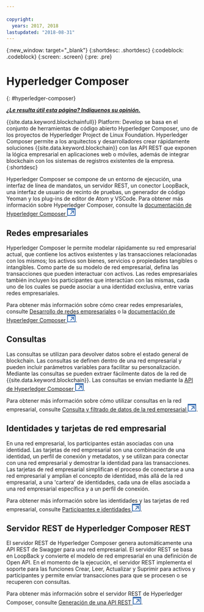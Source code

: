 ```yaml
---

copyright:
  years: 2017, 2018
lastupdated: "2018-08-31"
---
```


{:new_window: target="_blank"}
{:shortdesc: .shortdesc}
{:codeblock: .codeblock}
{:screen: .screen}
{:pre: .pre}


# Hyperledger Composer
{: #hyperledger-composer}


***[¿Le resulta útil esta página? Indíquenos su opinión.](https://www.surveygizmo.com/s3/4501493/IBM-Blockchain-Documentation)***


{{site.data.keyword.blockchainfull}} Platform: Develop se basa en el conjunto de herramientas de código abierto Hyperledger Composer, uno de los proyectos de Hyperledger Project de Linux Foundation. Hyperledger Composer permite a los arquitectos y desarrolladores crear rápidamente soluciones {{site.data.keyword.blockchain}} con las API REST que exponen la lógica empresarial en aplicaciones web o móviles, además de integrar blockchain con los sistemas de registros existentes de la empresa.
{:shortdesc}

Hyperledger Composer se compone de un entorno de ejecución, una interfaz de línea de mandatos, un servidor REST, un conector LoopBack, una interfaz de usuario de recinto de pruebas, un generador de código Yeoman y los plug-ins de editor de Atom y VSCode. Para obtener más información sobre Hyperledger Composer, consulte la [documentación de Hyperledger Composer ![Icono de enlace externo](../images/external_link.svg "Icono de enlace externo")](https://hyperledger.github.io/composer/latest/introduction/introduction.html)


## Redes empresariales

Hyperledger Composer le permite modelar rápidamente su red empresarial actual, que contiene los activos existentes y las transacciones relacionadas con los mismos; los activos son bienes, servicios o propiedades tangibles o intangibles. Como parte de su modelo de red empresarial, defina las transacciones que pueden interactuar con activos. Las redes empresariales también incluyen los participantes que interactúan con las mismas, cada uno de los cuales se puede asociar a una identidad exclusiva, entre varias redes empresariales.

Para obtener más información sobre cómo crear redes empresariales, consulte [Desarrollo de redes empresariales](/docs/services/blockchain/develop.html) o la [documentación de Hyperledger Composer ![Icono de enlace externo](../images/external_link.svg "Icono de enlace externo")](https://hyperledger.github.io/composer/latest/introduction/introduction.html).

## Consultas

Las consultas se utilizan para devolver datos sobre el estado general de blockchain. Las consultas se definen dentro de una red empresarial y pueden incluir parámetros variables para facilitar su personalización. Mediante las consultas se pueden extraer fácilmente datos de la red de {{site.data.keyword.blockchain}}. Las consultas se envían mediante la [API de Hyperledger Composer ![Icono de enlace externo](../images/external_link.svg "Icono de enlace externo")](https://hyperledger.github.io/composer/latest/api/api-doc-index).

Para obtener más información sobre cómo utilizar consultas en la red empresarial, consulte [Consulta y filtrado de datos de la red empresarial ![Icono de enlace externo](../images/external_link.svg "Icono de enlace externo")](https://hyperledger.github.io/composer/latest/tutorials/queries).

## Identidades y tarjetas de red empresarial

En una red empresarial, los participantes están asociadas con una identidad. Las tarjetas de red empresarial son una combinación de una identidad, un perfil de conexión y metadatos, y se utilizan para conectar con una red empresarial y demostrar la identidad para las transacciones. Las tarjetas de red empresarial simplifican el proceso de conectarse a una red empresarial y amplían el concepto de identidad, más allá de la red empresarial, a una 'cartera' de identidades, cada una de ellas asociada a una red empresarial específica y a un perfil de conexión.

Para obtener más información sobre las identidades y las tarjetas de red empresarial, consulte [Participantes e identidades ![Icono de enlace externo](../images/external_link.svg "Icono de enlace externo")](https://hyperledger.github.io/composer/latest/managing/participantsandidentities).

## Servidor REST de Hyperledger Composer REST

El servidor REST de Hyperledger Composer genera automáticamente una API REST de Swagger para una red empresarial. El servidor REST se basa en LoopBack y convierte el modelo de red empresarial en una definición de Open API. En el momento de la ejecución, el servidor REST implementa el soporte para las funciones Crear, Leer, Actualizar y Suprimir para activos y participantes y permite enviar transacciones para que se procesen o se recuperen con consultas.

Para obtener más información sobre el servidor REST de Hyperledger Composer, consulte [Generación de una API REST ![Icono de enlace externo](../images/external_link.svg "Icono de enlace externo")](https://hyperledger.github.io/composer/latest/integrating/getting-started-rest-api).
